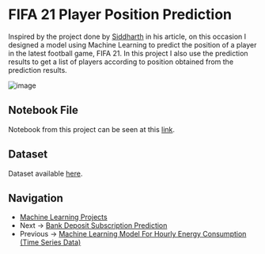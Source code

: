 # FIFA 21 Player Position Prediction
Inspired by the project done by [Siddharth](https:///www.analyticsvidhya.com/blog/2021/07/performing-multi-class-classification-on-fifa-dataset-using-keras/) in his article, on this occasion I designed a model using Machine Learning to predict the position of a player in the latest football game, FIFA 21. In this project I also use the prediction results to get a list of players according to position obtained from the prediction results.

![image](https://user-images.githubusercontent.com/42953630/136905827-f20a4dc7-ceb6-491f-b5ac-2f7570bde17c.png)


## Notebook File
Notebook from this project can be seen at this [link](https://github.com/madityarafip/My-Machine-Learning/blob/main/ML-Projects/FIFA21-Player-Prediction/FIFA21_PlayerPredict.ipynb).

## Dataset
Dataset available [here](https://github.com/madityarafip/My-Machine-Learning/blob/main/Dataset/players_21.csv?raw=true).

## Navigation
+ [Machine Learning Projects](https://github.com/madityarafip/My-Machine-Learning/tree/main/ML-Projects) 
+ Next -> [Bank Deposit Subscription Prediction](https://github.com/madityarafip/My-Machine-Learning/tree/main/ML-Zoomcamp/Midterm-Project-Week-7)
+ Previous -> [Machine Learning Model For Hourly Energy Consumption (Time Series Data)](https://github.com/madityarafip/My-Machine-Learning/blob/main/ML-Projects/Hourly-Energy-Consumption/README.md)
